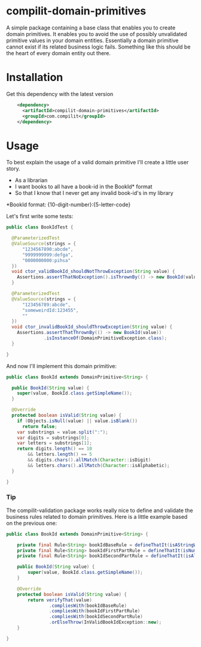 # compilit-domain-primitives
A simple package containing a base class that enables you to create domain primitives.
It enables you to avoid the use of possibly unvalidated primitive values in your domain entities. Essentially a domain primitive cannot exist if its related business logic fails.
Something like this should be the heart of every domain entity out there.

# Installation

Get this dependency with the latest version
```xml
    <dependency>
      <artifactId>compilit-domain-primitives</artifactId>
      <groupId>com.compilit</groupId>
    </dependency>
```
# Usage

To best explain the usage of a valid domain primitive I'll create a little user story.

- As a librarian
- I want books to all have a book-id in the BookId* format
- So that I know that I never get any invalid book-id's in my library

*BookId format: {10-digit-number}:{5-letter-code}

Let's first write some tests:
```java
public class BookIdTest {

  @ParameterizedTest
  @ValueSource(strings = {
      "1234567890:abcde",
      "9999999999:defga",
      "0000000000:pihsa"
  })
  void ctor_validBookId_shouldNotThrowException(String value) {
    Assertions.assertThatNoException().isThrownBy(() -> new BookId(value));
  }

  @ParameterizedTest
  @ValueSource(strings = {
      "123456789:abcde",
      "someweirdId:123455",
      ""
  })
  void ctor_invalidBookId_shouldThrowException(String value) {
    Assertions.assertThatThrownBy(() -> new BookId(value))
              .isInstanceOf(DomainPrimitiveException.class);
  }

}
```

And now I'll implement this domain primitive:
```java
public class BookId extends DomainPrimitive<String> {

  public BookId(String value) {
    super(value, BookId.class.getSimpleName());
  }

  @Override
  protected boolean isValid(String value) {
    if (Objects.isNull(value) || value.isBlank())
      return false;  
    var substrings = value.split(":");
    var digits = substrings[0];
    var letters = substrings[1];
    return digits.length() == 10
        && letters.length() == 5
        && digits.chars().allMatch(Character::isDigit)
        && letters.chars().allMatch(Character::isAlphabetic);
  }

}
```
### Tip
The compilit-validation package works really nice to define and validate the business rules related to domain primitives. Here is a little example based on the previous one:

```java
public class BookId extends DomainPrimitive<String> {

    private final Rule<String> bookIdBaseRule = defineThatIt(isAStringWithLength(16).containing(":"));
    private final Rule<String> bookIdFirstPartRule = defineThatIt(isNumeric(10));
    private final Rule<String> bookIdSecondPartRule = defineThatIt(isAlphabetic(5));

    public BookId(String value) {
        super(value, BookId.class.getSimpleName());
    }

    @Override
    protected boolean isValid(String value) {
        return verifyThat(value)
                .compliesWith(bookIdBaseRule)
                .compliesWith(bookIdFirstPartRule)
                .compliesWith(bookIdSecondPartRule)
                .orElseThrow(InValidBookIdException::new);
    }

}
```

